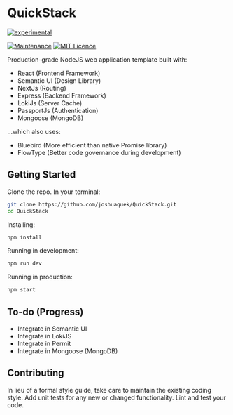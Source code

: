 
# QuickStack

[![experimental](http://badges.github.io/stability-badges/dist/experimental.svg)](http://github.com/badges/stability-badges)

[![Maintenance](https://img.shields.io/badge/Maintained%3F-yes-green.svg)](https://GitHub.com/Naereen/StrapDown.js/graphs/commit-activity)
[![MIT Licence](https://badges.frapsoft.com/os/mit/mit.svg?v=103)](https://opensource.org/licenses/mit-license.php)


Production-grade NodeJS web application template built with:

* React (Frontend Framework)
* Semantic UI (Design Library)
* NextJs (Routing)
* Express (Backend Framework)
* LokiJs (Server Cache)
* PassportJs (Authentication)
* Mongoose (MongoDB)

...which also uses:

* Bluebird (More efficient than native Promise library)
* FlowType (Better code governance during development)


## Getting Started

Clone the repo. In your terminal:
```bash
git clone https://github.com/joshuaquek/QuickStack.git
cd QuickStack
```

Installing:
```bash
npm install
```

Running in development:
```bash
npm run dev
```

Running in production:
```bash
npm start
```


## To-do (Progress)

* Integrate in Semantic UI
* Integrate in LokiJS
* Integrate in Permit
* Integrate in Mongoose (MongoDB)


## Contributing

In lieu of a formal style guide, take care to maintain the existing coding style. Add unit tests for any new or changed functionality. Lint and test your code.

